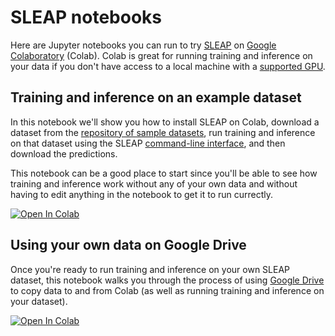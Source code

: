 # SLEAP notebooks

Here are Jupyter notebooks you can run to try [SLEAP](https://github.com/murthylab/sleap) on [Google Colaboratory](https://colab.research.google.com) (Colab). Colab is great for running training and inference on your data if you don't have access to a local machine with a [supported GPU](https://sleap.ai/guides/installation.html#gpu-support).

## Training and inference on an example dataset

In this notebook we'll show you how to install SLEAP on Colab, download a dataset from the [repository of sample datasets](https://github.com/murthylab/sleap-datasets), run training and inference on that dataset using the SLEAP [command-line interface](https://sleap.ai/guides/reference.html#command-line-interfaces), and then download the predictions.

This notebook can be a good place to start since you'll be able to see how training and inference work without any of your own data and without having to edit anything in the notebook to get it to run currectly.

<a href="https://colab.research.google.com/github/murthylab/sleap-notebooks/blob/master/Training_and_inference_on_an_example_dataset.ipynb" target="_blank"><img src="https://colab.research.google.com/assets/colab-badge.svg" alt="Open In Colab"/></a>

## Using your own data on Google Drive

Once you're ready to run training and inference on your own SLEAP dataset, this notebook walks you through the process of using [Google Drive](https://www.google.com/drive) to copy data to and from Colab (as well as running training and inference on your dataset).

<a href="https://colab.research.google.com/github/murthylab/sleap-notebooks/blob/master/Training_and_inference_using_Google_Drive.ipynb" target="_blank"><img src="https://colab.research.google.com/assets/colab-badge.svg" alt="Open In Colab"/></a>
